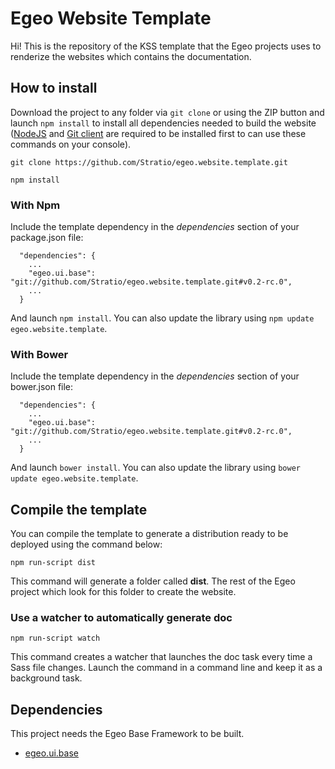 # Egeo Website Template

Hi! This is the repository of the KSS template that the Egeo projects uses to renderize the websites which contains the documentation.

## How to install

Download the project to any folder via `git clone` or using the ZIP button and launch `npm install` to install all dependencies needed to build the website ([NodeJS](https://nodejs.org) and [Git client](https://git-scm.com/download/) are required to be installed first to can use these commands on your console).

```
git clone https://github.com/Stratio/egeo.website.template.git

npm install
```

### With Npm

Include the template dependency in the *dependencies* section of your package.json file:
```
  "dependencies": {
    ...
    "egeo.ui.base": "git://github.com/Stratio/egeo.website.template.git#v0.2-rc.0",
    ...
  }
```
And launch `npm install`. You can also update the library using `npm update egeo.website.template`.

### With Bower

Include the template dependency in the *dependencies* section of your bower.json file:
```
  "dependencies": {
    ...
    "egeo.ui.base": "git://github.com/Stratio/egeo.website.template.git#v0.2-rc.0",
    ...
  }
```
And launch `bower install`. You can also update the library using `bower update egeo.website.template`.

## Compile the template

You can compile the template to generate a distribution ready to be deployed using the command below:

```
npm run-script dist
```

This command will generate a folder called **dist**. The rest of the Egeo project which look for this folder to create the website.

### Use a watcher to automatically generate doc

```
npm run-script watch
```

This command creates a watcher that launches the doc task every time a Sass file changes. Launch the command in a command line and keep it as a background task.

## Dependencies

This project needs the Egeo Base Framework to be built.

* [egeo.ui.base](https://github.com/Stratio/egeo.ui.base)
